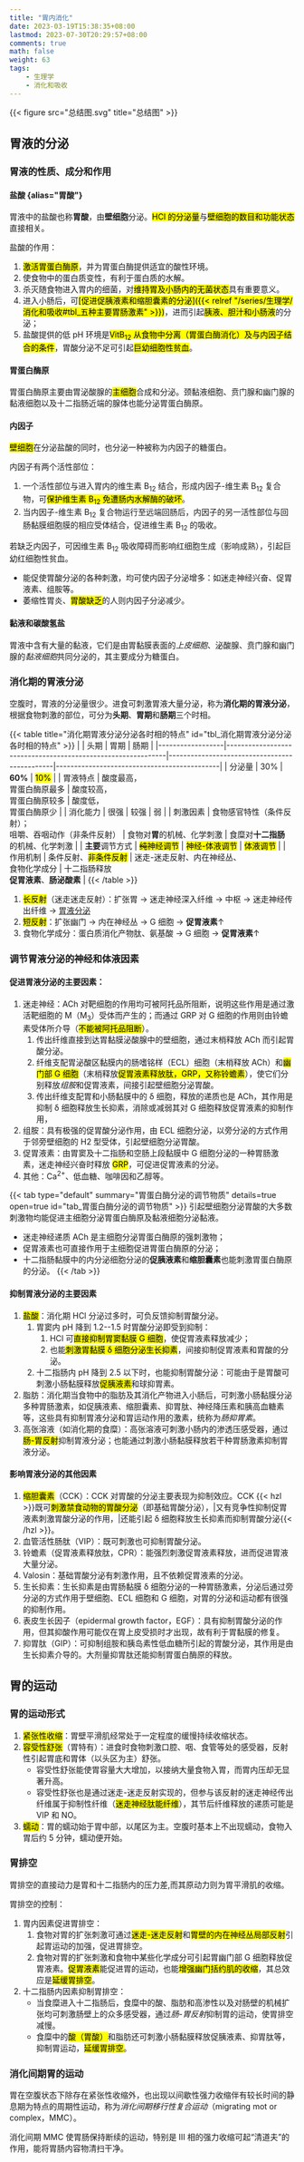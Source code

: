 ```yaml
---
title: "胃内消化"
date: 2023-03-19T15:38:35+08:00
lastmod: 2023-07-30T20:29:57+08:00
comments: true
math: false
weight: 63
tags:
    - 生理学
    - 消化和吸收
---
```


<!--more-->

{{< figure src="总结图.svg" title="总结图" >}}

## 胃液的分泌

### 胃液的性质、成分和作用

#### 盐酸 {alias="胃酸"}

胃液中的盐酸也称**胃酸**，由**壁细胞**分泌。<mark>HCl 的分泌量</mark>与<mark>壁细胞的数目和功能状态</mark>直接相关。

盐酸的作用：

1. <mark>激活胃蛋白酶原</mark>，并为胃蛋白酶提供适宜的酸性环境。
2. 使食物中的蛋白质变性，有利于蛋白质的水解。
3. 杀灭随食物进入胃内的细菌，对<mark>维持胃及小肠内的无菌状态</mark>具有重要意义。
4. 进入小肠后，可<mark>[促进促胰液素和缩胆囊素的分泌]({{< relref "/series/生理学/消化和吸收#tbl_五种主要胃肠激素" >}})</mark>，进而引起<mark>胰液、胆汁和小肠液</mark>的分泌；
5. 盐酸提供的低 pH 环境是<mark>VitB<sub>12</sub> 从食物中分离（胃蛋白酶消化）及与内因子结合的条件</mark>，胃酸分泌不足可引起<mark>巨幼细胞性贫血</mark>。

#### 胃蛋白酶原

胃蛋白酶原主要由胃泌酸腺的<mark>主细胞</mark>合成和分泌。颈黏液细胞、贲门腺和幽门腺的黏液细胞以及十二指肠近端的腺体也能分泌胃蛋白酶原。

#### 内因子

<mark>壁细胞</mark>在分泌盐酸的同时，也分泌一种被称为内因子的糖蛋白。

内因子有两个活性部位：

1. 一个活性部位与进入胃内的维生素 B<sub>12</sub> 结合，形成内因子-维生素 B<sub>12</sub> 复合物，可<mark>保护维生素 B<sub>12</sub> 免遭肠内水解酶的破坏</mark>。
2. 当内因子-维生素 B<sub>12</sub> 复合物运行至远端回肠后，内因子的另一活性部位与回肠黏膜细胞膜的相应受体结合，促进维生素 B<sub>12</sub> 的吸收。

若缺乏内因子，可因维生素 B<sub>12</sub> 吸收障碍而影响红细胞生成（影响成熟），引起巨幼红细胞性贫血。

- 能促使胃酸分泌的各种刺激，均可使内因子分泌增多：如迷走神经兴奋、促胃液素、组胺等。
- 萎缩性胃炎、<mark>胃酸缺乏</mark>的人则内因子分泌减少。

#### 黏液和碳酸氢盐

胃液中含有大量的黏液，它们是由胃黏膜表面的*上皮细胞*、泌酸腺、贲门腺和幽门腺的*黏液细胞*共同分泌的，其主要成分为糖蛋白。

### 消化期的胃液分泌

空腹时，胃液的分泌量很少。进食可刺激胃液大量分泌，称为**消化期的胃液分泌**，根据食物刺激的部位，可分为**头期**、**胃期**和**肠期**三个时相。

{{< table title="消化期胃液分泌分泌各时相的特点" id="tbl_消化期胃液分泌分泌各时相的特点" >}}
|                  | 头期                                                        | 胃期                                         | 肠期                                        |
|------------------|-------------------------------------------------------------|----------------------------------------------|---------------------------------------------|
| 分泌量           | 30%                                                         | **60%**                                      | <mark>10%</mark>                            |
| 胃液特点         | 酸度最高，<br/>胃蛋白酶原最多                               | 酸度较高，<br/>胃蛋白酶原较多                | 酸度低，<br/>胃蛋白酶原少                   |
| 消化能力         | 很强                                                        | 较强                                         | 弱                                          |
| 刺激因素         | 食物感官特性（条件反射）；<br/>咀嚼、吞咽动作（非条件反射） | 食物对**胃**的机械、化学刺激                 | 食糜对**十二指肠**<br/>的机械、化学刺激     |
| **主要**调节方式 | <mark>~~纯~~神经调节</mark>                                 | <mark>神经-体液调节</mark>                   | <mark>体液调节</mark>                       |
| 作用机制         | 条件反射、<mark>非条件反射</mark>                           | 迷走-迷走反射、内在神经丛、<br/>食物化学成分 | 十二指肠释放<br/>**促胃液素**、**肠泌酸素** |
{{< /table >}}


1. <mark>长反射</mark>（迷走迷走反射）：扩张胃 → 迷走神经深入纤维 → 中枢 → 迷走神经传出纤维 → [胃液分泌](#调节胃液分泌的神经和体液因素)
2. <mark>短反射</mark>：扩张幽门 → 内在神经丛 → G 细胞 → **促胃液素**↑
3. 食物化学成分：蛋白质消化产物肽、氨基酸 → G 细胞 → **促胃液素**↑

### 调节胃液分泌的神经和体液因素

#### 促进胃液分泌的主要因素：

1. 迷走神经：ACh 对靶细胞的作用均可被阿托品所阻断，说明这些作用是通过激活靶细胞的 M（M<sub>3</sub>）受体而产生的；而通过 GRP 对 G 细胞的作用则由铃蟾素受体所介导（<mark>不能被阿托品阻断</mark>）。
    1. 传出纤维直接到达胃黏膜泌酸腺中的壁细胞，通过末梢释放 ACh 而引起胃酸分泌。
    2. 纤维支配胃泌酸区黏膜内的肠嗜铭样（ECL）细胞（末梢释放 ACh）和<mark>幽门部 G 细胞</mark>（末梢释放<mark>促胃液素释放肽，GRP，又称铃蟾素</mark>），使它们分别释放*组胺*和促胃液素，间接引起壁细胞分泌胃酸。
    3. 传出纤维支配胃和小肠黏膜中的 δ 细胞，释放的递质也是 ACh，其作用是抑制 δ 细胞释放生长抑素，消除或减弱其对 G 细胞释放促胃液素的抑制作用，
2. 组胺：具有极强的促胃酸分泌作用，由 ECL 细胞分泌，以旁分泌的方式作用于邻旁壁细胞的 H2 型受体，引起壁细胞分泌胃酸。
3. 促胃液素：由胃窦及十二指肠和空肠上段黏膜中 G 细胞分泌的一种胃肠激素，迷走神经兴奋时释放 <mark>GRP</mark>，可促进促胃液素的分泌。
4. 其他：Ca<sup>2+</sup>、低血糖、咖啡因和乙醇等。

{{< tab type="default" summary="胃蛋白酶分泌的调节物质" details=true open=true id="tab_胃蛋白酶分泌的调节物质" >}}
引起壁细胞分泌胃酸的大多数刺激物均能促进主细胞分泌胃蛋白酶原及黏液细胞分泌黏液。

- 迷走神经递质 ACh 是主细胞分泌胃蛋白酶原的强刺激物；
- 促胃液素也可直接作用于主细胞促进胃蛋白酶原的分泌；
- 十二指肠黏膜中的内分泌细胞分泌的**促胰液素**和**缩胆囊素**也能刺激胃蛋白酶原的分泌。
{{< /tab >}}

#### 抑制胃液分泌的主要因素

1. <mark>盐酸</mark>：消化期 HCl 分泌过多时，可负反馈抑制胃酸分泌。
    1. 胃窦内 pH 降到 1.2--1.5 时胃酸分泌即受到抑制：
        1. HCl 可<mark>直接抑制胃窦黏膜 G 细胞</mark>，使促胃液素释放减少；
        2. 也能<mark>刺激胃黏膜 δ 细胞分泌生长抑素</mark>，间接抑制促胃液素和胃酸的分泌。
    2. 十二指肠内 pH 降到 2.5 以下时，也能抑制胃酸分泌：可能由于是胃酸可刺激小肠黏膜释放<mark>促胰液素</mark>和球抑胃素。
2. 脂肪：消化期当食物中的脂肪及其消化产物进入小肠后，可刺激小肠黏膜分泌多种胃肠激素，如促胰液素、缩胆囊素、抑胃肽、神经降压素和胰高血糖素等，这些具有抑制胃液分泌和胃运动作用的激素，统称为*肠抑胃素*。
3. 高张溶液（如消化期的食糜）：高张溶液可刺激小肠内的渗透压感受器，通过<mark>肠-胃反射</mark>抑制胃液分泌；也能通过刺激小肠黏膜释放若干种胃肠激素抑制胃液分泌。

#### 影响胃液分泌的其他因素

1. <mark>缩胆囊素</mark>（CCK）：CCK 对胃酸的分泌主要表现为抑制效应。CCK {{< hzl >}}既可<mark>刺激禁食动物的胃酸分泌</mark>（即基础胃酸分泌），|又有竞争性抑制促胃液素刺激胃酸分泌的作用，|还能引起 δ 细胞释放生长抑素而抑制胃酸分泌{{< /hzl >}}。
2. 血管活性肠肽（VIP）：既可刺激也可抑制胃酸分泌。
3. 铃蟾素（促胃液素释放肽，CPR）：能强烈刺激促胃液素释放，进而促进胃液大量分泌。
4. Valosin：基础胃酸分泌有刺激作用，且不依赖促胃液素的分泌。
5. 生长抑素：生长抑素是由胃肠黏膜 δ 细胞分泌的一种胃肠激素，分泌后通过旁分泌的方式作用于壁细胞、ECL 细胞和 G 细胞，对胃的分泌和运动都有很强的抑制作用。
6. 表皮生长因子（epidermal growth factor，EGF）：具有抑制胃酸分泌的作用，但其抑酸作用可能仅在胃上皮受损时才出现，故有利于胃黏膜的修复。
7. 抑胃肽（GIP）：可抑制组胺和胰岛素性低血糖所引起的胃酸分泌，其作用是由生长抑素介导的。大剂量抑胃肽还能抑制胃蛋白酶原的释放。

## 胃的运动

### 胃的运动形式

1. <mark>紧张性收缩</mark>：胃壁平滑肌经常处于一定程度的缓慢持续收缩状态。
2. <mark>容受性舒张</mark>（胃特有）：进食时食物刺激口腔、咽、食管等处的感受器，反射性引起胃底和胃体（以头区为主）舒张。
    - 容受性舒张能使胃容量大大增加，以接纳大量食物入胃，而胃内压却无显著升高。
    - 容受性舒张也是通过迷走-迷走反射实现的，但参与该反射的迷走神经传出纤维属于抑制性纤维（<mark>迷走神经肽能纤维</mark>），其节后纤维释放的递质可能是 VIP 和 NO。
3. <mark>蠕动</mark>：胃的蠕动始于胃中部，以尾区为主。空腹时基本上不出现蠕动，食物入胃后约 5 分钟，蠕动便开始。

### 胃排空

胃排空的直接动力是胃和十二指肠内的压力差,而其原动力则为胃平滑肌的收缩。

胃排空的控制：

1. 胃内因素促进胃排空：
    1. 食物对胃的扩张刺激可通过<mark>迷走-迷走反射</mark>和<mark>胃壁的内在神经丛局部反射</mark>引起胃运动的加强，促进胃排空。
    2. 食物对胃的扩张刺激和食物中某些化学成分可引起胃幽门部 G 细胞释放促胃液素。<mark>促胃液素</mark>能促进胃的运动，也能<mark>增强幽门括约肌的收缩</mark>，其总效应是<mark>延缓胃排空</mark>。
2. 十二指肠内因素抑制胃排空：
    - 当食糜进入十二指肠后，食糜中的酸、脂肪和高渗性以及对肠壁的机械扩张均可刺激肠壁上的众多感受器，通过*肠-胃反射*抑制胃的运动，使胃排空减慢。
    - 食糜中的<mark>酸（胃酸）</mark>和脂肪还可刺激小肠黏膜释放促胰液素、抑胃肽等，抑制胃运动，<mark>延缓胃排空</mark>。

### 消化间期胃的运动

胃在空腹状态下除存在紧张性收缩外，也出现以间歇性强力收缩伴有较长时间的静息期为特点的周期性运动，称为*消化间期移行性复合运动*（migrating mot or complex，MMC）。

消化间期 MMC 使胃肠保持断续的运动，特别是 Ⅲ 相的强力收缩可起“清道夫”的作用，能将胃肠内容物清扫干净。
